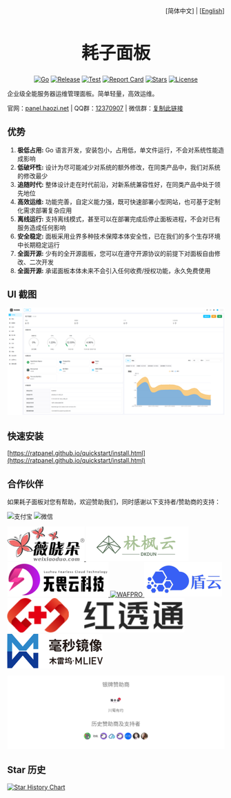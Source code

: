 <p align="right">
[简体中文] | [<a href="README_EN.md">English</a>]
</p>

<h1 align="center" style="font-size: 40px">耗子面板</h1>

<div align="center">

[![Go](https://img.shields.io/github/go-mod/go-version/tnb-labs/panel)](https://go.dev/)
[![Release](https://img.shields.io/github/release/tnb-labs/panel.svg)](https://github.com/tnb-labs/panel/releases)
[![Test](https://github.com/tnb-labs/panel/actions/workflows/test.yml/badge.svg)](https://github.com/tnb-labs/panel/actions)
[![Report Card](https://goreportcard.com/badge/github.com/tnb-labs/panel)](https://goreportcard.com/report/github.com/tnb-labs/panel)
[![Stars](https://img.shields.io/github/stars/tnb-labs/panel?style=flat)](https://github.com/tnb-labs/panel)
[![License](https://img.shields.io/github/license/tnb-labs/panel)](https://www.gnu.org/licenses/agpl-3.0.html)

</div>

企业级全能服务器运维管理面板。简单轻量，高效运维。

官网：[panel.haozi.net](https://panel.haozi.net) | QQ群：[12370907](https://jq.qq.com/?_wv=1027&k=I1oJKSTH) | 微信群：[复制此链接](https://work.weixin.qq.com/gm/d8ebf618553398d454e3378695c858b6)

## 优势

1. **极低占用:** Go 语言开发，安装包小，占用低，单文件运行，不会对系统性能造成影响
2. **低破坏性:** 设计为尽可能减少对系统的额外修改，在同类产品中，我们对系统的修改最少
3. **追随时代:** 整体设计走在时代前沿，对新系统兼容性好，在同类产品中处于领先地位
4. **高效运维:** 功能完善，自定义能力强，既可快速部署小型网站，也可基于定制化需求部署复杂应用
5. **离线运行:** 支持离线模式，甚至可以在部署完成后停止面板进程，不会对已有服务造成任何影响
6. **安全稳定:** 面板采用业界多种技术保障本体安全性，已在我们的多个生存环境中长期稳定运行
7. **全面开源:** 少有的全开源面板，您可以在遵守开源协议的前提下对面板自由修改、二次开发
8. **全面开源:** 承诺面板本体未来不会引入任何收费/授权功能，永久免费使用

## UI 截图

![UI 截图](.github/assets/ui.png)

## 快速安装

[https://ratpanel.github.io/quickstart/install.html](https://ratpanel.github.io/quickstart/install.html)

## 合作伙伴

如果耗子面板对您有帮助，欢迎赞助我们，同时感谢以下支持者/赞助商的支持：

![支付宝](https://github.com/user-attachments/assets/d000b147-6da1-467a-9d80-9a3e8078602a) ![微信](https://github.com/user-attachments/assets/a53ff212-7076-487e-88bd-c93f6e98df1d)

<a href="https://www.weixiaoduo.com/">
  <img height="80" src=".github/assets/wxd.png" alt="微晓朵">
</a>
<a href="https://www.dkdun.cn/aff/MQZZNVHQ">
  <img height="80" src=".github/assets/dk.png" alt="林枫云">
</a>
<a href="https://su.sctes.com/register?code=8st689ujpmm2p">
  <img height="80" src=".github/assets/sctes.png" alt="无畏云加速">
</a>
<a href="https://su.sctes.com/register?code=8st689ujpmm2p">
  <img height="80" src=".github/assets/wafpro.png" alt="WAFPRO">
</a>
<a href="https://scdn.ddunyun.com/">
  <img height="80" src=".github/assets/ddunyun.png" alt="盾云SCDN">
</a>
<a href="https://hongtoutong.com">
  <img height="80" src=".github/assets/htt.svg" alt="红透通">
</a>
<a href="https://1ms.run">
  <img height="80" src=".github/assets/1ms.svg" alt="毫秒镜像提供经过审核的 Docker 镜像加速服务">
</a>

<p align="center">
  <a target="_blank" href="https://afdian.com/a/tnblabs">
    <img alt="sponsors" src="https://github.com/tnb-labs/sponsor/blob/main/sponsors.svg?raw=true"/>
  </a>
</p>

## Star 历史

<a href="https://star-history.com/#tnb-labs/panel&Date">
 <picture>
   <source media="(prefers-color-scheme: dark)" srcset="https://api.star-history.com/svg?repos=tnb-labs/panel&type=Date&theme=dark" />
   <source media="(prefers-color-scheme: light)" srcset="https://api.star-history.com/svg?repos=tnb-labs/panel&type=Date" />
   <img alt="Star History Chart" src="https://api.star-history.com/svg?repos=tnb-labs/panel&type=Date" />
 </picture>
</a>
